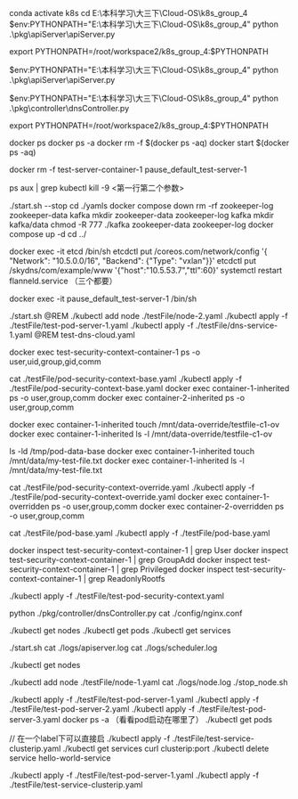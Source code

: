 conda activate k8s
cd E:\本科学习\大三下\Cloud-OS\k8s_group_4
$env:PYTHONPATH="E:\本科学习\大三下\Cloud-OS\k8s_group_4"
python .\pkg\apiServer\apiServer.py

export PYTHONPATH=/root/workspace2/k8s_group_4:$PYTHONPATH

$env:PYTHONPATH="E:\本科学习\大三下\Cloud-OS\k8s_group_4"
python .\pkg\apiServer\apiServer.py


$env:PYTHONPATH="E:\本科学习\大三下\Cloud-OS\k8s_group_4"
python .\pkg\controller\dnsController.py


export PYTHONPATH=/root/workspace2/k8s_group_4:$PYTHONPATH

docker ps
docker ps -a 
docker rm -f $(docker ps -aq)
docker start $(docker ps -aq)

docker rm -f test-server-container-1  pause_default_test-server-1


ps aux | grep kubectl
kill -9 <第一行第二个参数>

./start.sh --stop
cd ./yamls
docker compose down
rm -rf zookeeper-log zookeeper-data kafka
mkdir zookeeper-data zookeeper-log kafka
mkdir kafka/data
chmod -R 777 ./kafka zookeeper-data zookeeper-log
docker compose up -d
cd ../

docker exec -it etcd /bin/sh
etcdctl put /coreos.com/network/config '{ "Network": "10.5.0.0/16", "Backend": {"Type": "vxlan"}}'
etcdctl put /skydns/com/example/www '{"host":"10.5.53.7","ttl":60}'
systemctl restart flanneld.service （三个都要）


docker exec -it pause_default_test-server-1 /bin/sh

./start.sh
@REM ./kubectl add node ./testFile/node-2.yaml
./kubectl apply -f ./testFile/test-pod-server-1.yaml
./kubectl apply -f ./testFile/dns-service-1.yaml
@REM test-dns-cloud.yaml


docker exec test-security-context-container-1 ps -o user,uid,group,gid,comm

cat ./testFile/pod-security-context-base.yaml
./kubectl apply -f ./testFile/pod-security-context-base.yaml
docker exec container-1-inherited ps -o user,group,comm
docker exec container-2-inherited ps -o user,group,comm

docker exec container-1-inherited touch /mnt/data-override/testfile-c1-ov
docker exec container-1-inherited ls -l /mnt/data-override/testfile-c1-ov

ls -ld /tmp/pod-data-base
docker exec container-1-inherited touch /mnt/data/my-test-file.txt
docker exec container-1-inherited ls -l /mnt/data/my-test-file.txt
<!-- ls -l /tmp/pod-data-base/my-test-file.txt -->


cat ./testFile/pod-security-context-override.yaml
./kubectl apply -f ./testFile/pod-security-context-override.yaml
docker exec container-1-overridden ps -o user,group,comm
docker exec container-2-overridden ps -o user,group,comm


cat ./testFile/pod-base.yaml
./kubectl apply -f ./testFile/pod-base.yaml




docker inspect test-security-context-container-1 | grep User
docker inspect test-security-context-container-1 | grep GroupAdd
docker inspect test-security-context-container-1 | grep Privileged
docker inspect test-security-context-container-1 | grep ReadonlyRootfs

./kubectl apply -f ./testFile/test-pod-security-context.yaml



python ./pkg/controller/dnsController.py
cat ./config/nginx.conf

./kubectl get nodes
./kubectl get pods
./kubectl get services

./start.sh
cat ./logs/apiserver.log
cat ./logs/scheduler.log

./kubectl get nodes

./kubectl add node ./testFile/node-1.yaml
cat ./logs/node.log
./stop_node.sh

./kubectl apply -f ./testFile/test-pod-server-1.yaml
./kubectl apply -f ./testFile/test-pod-server-2.yaml
./kubectl apply -f ./testFile/test-pod-server-3.yaml
docker ps -a （看看pod启动在哪里了）
./kubectl get pods

// 在一个label下可以直接启
./kubectl apply -f ./testFile/test-service-clusterip.yaml
./kubectl get services
curl clusterip:port
./kubectl delete service hello-world-service

./kubectl apply -f ./testFile/test-pod-server-1.yaml
./kubectl apply -f ./testFile/test-service-clusterip.yaml